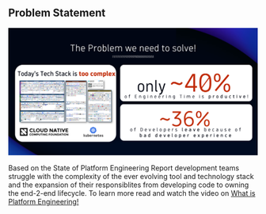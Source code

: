 ## Problem Statement

![Problem Statement](../../../assets/images/01_01_problem_statement.png)

Based on the State of Platform Engineering Report development teams struggle with the complexity of the ever evolving tool and technology stack and the expansion of their responsiblites from developing code to owning the end-2-end lifecycle. 
To learn more read and watch the video on [What is Platform Engineering!](https://www.dynatrace.com/news/blog/what-is-platform-engineering/)